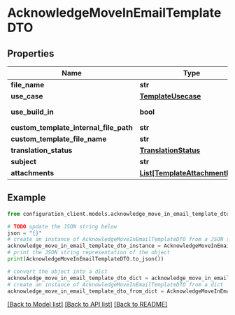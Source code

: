 # AcknowledgeMoveInEmailTemplateDTO


## Properties

Name | Type | Description | Notes
------------ | ------------- | ------------- | -------------
**file_name** | **str** |  | [optional] 
**use_case** | [**TemplateUsecase**](TemplateUsecase.md) |  | [optional] 
**use_build_in** | **bool** |  | [optional] [readonly] 
**custom_template_internal_file_path** | **str** |  | [optional] 
**custom_template_file_name** | **str** |  | [optional] 
**translation_status** | [**TranslationStatus**](TranslationStatus.md) |  | [optional] 
**subject** | **str** |  | [optional] 
**attachments** | [**List[TemplateAttachmentDTO]**](TemplateAttachmentDTO.md) |  | [optional] 

## Example

```python
from configuration_client.models.acknowledge_move_in_email_template_dto import AcknowledgeMoveInEmailTemplateDTO

# TODO update the JSON string below
json = "{}"
# create an instance of AcknowledgeMoveInEmailTemplateDTO from a JSON string
acknowledge_move_in_email_template_dto_instance = AcknowledgeMoveInEmailTemplateDTO.from_json(json)
# print the JSON string representation of the object
print(AcknowledgeMoveInEmailTemplateDTO.to_json())

# convert the object into a dict
acknowledge_move_in_email_template_dto_dict = acknowledge_move_in_email_template_dto_instance.to_dict()
# create an instance of AcknowledgeMoveInEmailTemplateDTO from a dict
acknowledge_move_in_email_template_dto_from_dict = AcknowledgeMoveInEmailTemplateDTO.from_dict(acknowledge_move_in_email_template_dto_dict)
```
[[Back to Model list]](../README.md#documentation-for-models) [[Back to API list]](../README.md#documentation-for-api-endpoints) [[Back to README]](../README.md)


